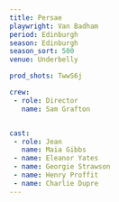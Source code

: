 ```yaml
---
title: Persae
playwright: Van Badham
period: Edinburgh
season: Edinburgh
season_sort: 500
venue: Underbelly

prod_shots: TwwS6j

crew:
 - role: Director
   name: Sam Grafton


cast:
 - role: Jean
   name: Maia Gibbs
 - name: Eleanor Yates
 - name: Georgie Strawson
 - name: Henry Proffit
 - name: Charlie Dupre
---
```

